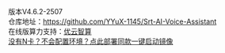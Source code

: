 版本V4.6.2-2507<br>
仓库地址：https://github.com/YYuX-1145/Srt-AI-Voice-Assistant  
在线版算力支持：[优云智算](https://passport.compshare.cn/register?referral_code=IHlncJt4RcQDdxKLEZ6pAY&ytag=GPU_srtonline)  
[没有N卡？不会配置环境？点此部署同款一键启动镜像](https://www.compshare.cn/images/273f6315-2a1d-404d-930b-2e3ea23c163e?referral_code=IHlncJt4RcQDdxKLEZ6pAY&ytag=GPU_yy_sljxjh0616)